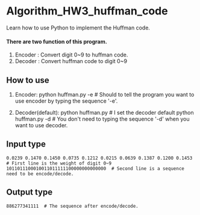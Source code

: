 # Algorithm_HW3_huffman_code
Learn how to use Python to implement the Huffman code.

#### There are two function of this program.

1. Encoder : Convert digit 0~9 to huffman code.
2. Decoder : Convert huffman code to digit 0~9

## How to use

1. Encoder:
    python huffman.py -e  # Should to tell the program you want to use encoder by typing the sequence '-e'.

2. Decoder(default):
    python huffman.py     # I set the decoder default
    python huffman.py -d  # You don't need to typing the sequence '-d' when you want to use decoder.

## Input type

    0.0239 0.1470 0.1450 0.0735 0.1212 0.0215 0.0639 0.1387 0.1200 0.1453  # First line is the weight of digit 0~9
    1011011100010011011111100000000000000  # Second line is a sequence need to be encode/decode.

## Output type

    886277341111  # The sequence after encode/decode.
